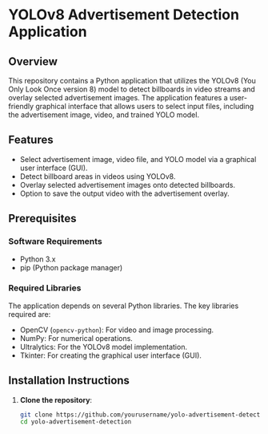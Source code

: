# YOLOv8 Advertisement Detection Application

## Overview

This repository contains a Python application that utilizes the YOLOv8 (You Only Look Once version 8) model to detect billboards in video streams and overlay selected advertisement images. The application features a user-friendly graphical interface that allows users to select input files, including the advertisement image, video, and trained YOLO model.

## Features

- Select advertisement image, video file, and YOLO model via a graphical user interface (GUI).
- Detect billboard areas in videos using YOLOv8.
- Overlay selected advertisement images onto detected billboards.
- Option to save the output video with the advertisement overlay.

## Prerequisites

### Software Requirements

- Python 3.x
- pip (Python package manager)

### Required Libraries

The application depends on several Python libraries. The key libraries required are:

- OpenCV (`opencv-python`): For video and image processing.
- NumPy: For numerical operations.
- Ultralytics: For the YOLOv8 model implementation.
- Tkinter: For creating the graphical user interface (GUI).

## Installation Instructions

1. **Clone the repository**:

   ```bash
   git clone https://github.com/yourusername/yolo-advertisement-detection.git
   cd yolo-advertisement-detection

